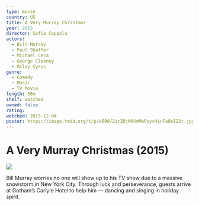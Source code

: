 ```yaml
---
type: movie
country: US
title: A Very Murray Christmas
year: 2015
director: Sofia Coppola
actors:
  - Bill Murray
  - Paul Shaffer
  - Michael Cera
  - George Clooney
  - Miley Cyrus
genre:
  - Comedy
  - Music
  - TV Movie
length: 56m
shelf: watched
owned: false
rating:
watched: 2015-12-04
poster: https://image.tmdb.org/t/p/w500/2ir2DjNNXmMePsyc4inFa8oI23r.jpg
---
```


# A Very Murray Christmas (2015)

![](https://image.tmdb.org/t/p/w500/2ir2DjNNXmMePsyc4inFa8oI23r.jpg)

Bill Murray worries no one will show up to his TV show due to a massive snowstorm in New York City. Through luck and perseverance, guests arrive at Gotham’s Carlyle Hotel to help him — dancing and singing in holiday spirit.